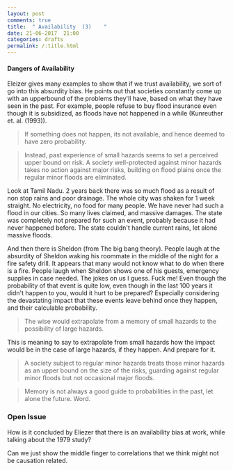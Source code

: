 ```yaml
---
layout: post
comments: true
title:  " Availability  (3)    "
date: 21-06-2017  21:00
categories: drafts
permalink: /:title.html
---
```


#### Dangers of Availability 

Eleizer gives many examples to show that if we trust availability, we sort of go into this absurdity bias. He points out that societies constantly come up with an upperbound of the problems they'll have, based on what they have seen in the past. For example, people refuse to buy flood insurance even though it is subsidized, as floods have not happened in a while (Kunreuther et. al. (1993)). 

>If something does not happen, its not available, and hence deemed to have zero probability.

> Instead, past experience of small hazards seems to set a perceived upper bound on risk.  A society well-protected against minor hazards takes no action against major risks, building on flood plains once the regular minor floods are eliminated.

Look at Tamil Nadu. 2 years back there was so much flood as a result of non stop rains and poor drainage. The whole city was shaken for 1 week straight. No electricity, no food for many people. We have never had such a flood in our cities. So many lives claimed, and massive damages. The state was completely not prepared for such an event, probably because it had never happened before. The state couldn't handle current rains, let alone massive floods.

And then there is Sheldon (from The big bang theory). People laugh at the absurdity of Sheldon waking his roommate in the middle of the night for a fire safety drill. It appears that many would not know what to do when there is a fire. People laugh when Sheldon shows one of his guests, emergency supplies in case needed. The jokes on us I guess. Fuck me! Even though the probability of that event is quite low, even though in the last 100 years it didn't happen to you, would it hurt to be prepared? Especially considering the devastating impact that these events leave behind once they happen, and their calculable probability.

> The wise would extrapolate from a memory of small hazards to the possibility of large hazards. 

This is meaning to say to extrapolate from small hazards how the impact would be in the case of large hazards, if they happen. And prepare for it.	

>A society subject to regular minor hazards treats those minor hazards as an upper bound on the size of the risks, guarding against regular minor floods but not occasional major floods.

>Memory is not always a good guide to probabilities in the past, let alone the future.
Word.

### Open Issue
How is it concluded by Eliezer that there is an availability bias at work, while talking about the 1979 study?

Can we just show the middle finger to correlations that we think might not be causation related.

[causation]:http://www.abs.gov.au/websitedbs/a3121120.nsf/home/statistical+language+-+correlation+and+causation
[causation_hil]:https://www.fastcodesign.com/3030529/hilarious-graphs-prove-that-correlation-isnt-causation
[spu_cor]:http://www.tylervigen.com/spurious-correlations
